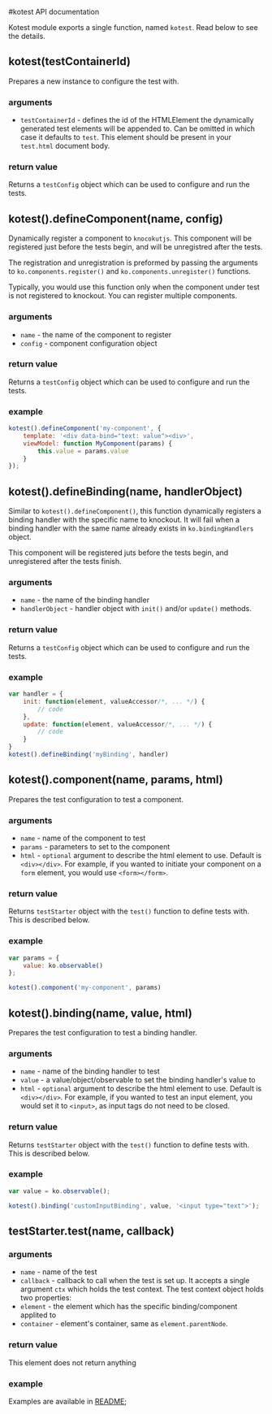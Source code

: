 #kotest API documentation

Kotest module exports a single function, named `kotest`. Read below to see the
details.

## kotest(testContainerId)
Prepares a new instance to configure the test with.

### arguments
- `testContainerId` - defines the id of the HTMLElement the dynamically
generated test elements will be appended to. Can be omitted in which case it
defaults to `test`. This element should be present in your `test.html` document
body.

### return value
Returns a `testConfig` object which can be used to configure and run the tests.

## kotest().defineComponent(name, config)
Dynamically register a component to `knocokutjs`. This component will be
registered just before the tests begin, and will be unregistred after the tests.

The registration and unregistration is preformed by passing the arguments to
`ko.components.register()` and `ko.components.unregister()` functions.

Typically, you would use this function only when the component under test is
not registered to knockout. You can register multiple components.

### arguments
- `name` - the name of the component to register
- `config` - component configuration object

### return value
Returns a `testConfig` object which can be used to configure and run the tests.

### example
```javascript
kotest().defineComponent('my-component', {
    template: '<div data-bind="text: value"><div>',
    viewModel: function MyComponent(params) {
        this.value = params.value
    }
});
```

## kotest().defineBinding(name, handlerObject)
Similar to `kotest().defineComponent()`, this function dynamically registers a
binding handler with the specific name to knockout. It will fail when a binding
handler with the same name already exists in `ko.bindingHandlers` object.

This component will be registered juts before the tests begin, and unregistered
after the tests finish.

### arguments
- `name` - the name of the binding handler
- `handlerObject` - handler object with `init()` and/or `update()` methods.

### return value
Returns a `testConfig` object which can be used to configure and run the tests.

### example
```javascript
var handler = {
    init: function(element, valueAccessor/*, ... */) {
        // code
    },
    update: function(element, valueAccessor/*, ... */) {
        // code
    }
}
kotest().defineBinding('myBinding', handler)
```

## kotest().component(name, params, html)
Prepares the test configuration to test a component.

### arguments
- `name` - name of the component to test
- `params` - parameters to set to the component
- `html` - `optional` argument to describe the html element to use. Default is
`<div></div>`. For example, if you wanted to initiate your component on a `form`
element, you would use `<form></form>`.

### return value
Returns `testStarter` object with the `test()` function to define tests with.
This is described below.

### example
```javascript
var params = {
    value: ko.observable()
};

kotest().component('my-component', params)
```

## kotest().binding(name, value, html)

Prepares the test configuration to test a binding handler.

### arguments
- `name` - name of the binding handler to test
- `value` - a value/object/observable to set the binding handler's value to
- `html` - `optional` argument to describe the html element to use. Default is
`<div></div>`. For example, if you wanted to test an input element, you would
set it to `<input>`, as input tags do not need to be closed.

### return value
Returns `testStarter` object with the `test()` function to define tests with.
This is described below.

### example
```javascript
var value = ko.observable();

kotest().binding('customInputBinding', value, '<input type="text">');
```

## testStarter.test(name, callback)

### arguments
- `name` - name of the test
- `callback` - callback to call when the test is set up. It accepts a single
argument `ctx` which holds the test context. The test context object holds
two properties:
- `element` - the element which has the specific binding/component applited to
- `container` - element's container, same as `element.parentNode`.

### return value
This element does not return anything

### example
Examples are available in [README](README.md);
